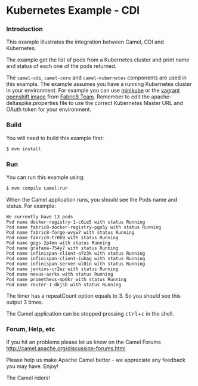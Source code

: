 # Kubernetes Example - CDI

### Introduction

This example illustrates the integration between Camel, CDI and Kubernetes.

The example get the list of pods from a Kubernetes cluster and print name and status of each one of the pods returned.

The `camel-cdi`, `camel-core` and `camel-kubernetes` components are used in this example.
The example assumes you have a running Kubernetes cluster in your environment. 
For example you can use [minikube](https://github.com/kubernetes/minikube) or the [vagrant openshift image](https://github.com/fabric8io/fabric8-installer/tree/master/vagrant/openshift) from [Fabric8 Team](http://fabric8.io/).
Remember to edit the apache-deltaspike.properties file to use the correct Kubernetes Master URL and OAuth token for your environment.

### Build

You will need to build this example first:

```sh
$ mvn install
```

### Run

You can run this example using:

```sh
$ mvn compile camel:run
```

When the Camel application runs, you should see the Pods name and status. For example:
```
We currently have 13 pods
Pod name docker-registry-1-c6ie5 with status Running
Pod name fabric8-docker-registry-pgo5y with status Running
Pod name fabric8-forge-wvyw7 with status Running
Pod name fabric8-tr0b9 with status Running
Pod name gogs-2p4mn with status Running
Pod name grafana-754y7 with status Running
Pod name infinispan-client-a7z3k with status Running
Pod name infinispan-client-iubag with status Running
Pod name infinispan-server-wl0in with status Running
Pod name jenkins-cr2ez with status Running
Pod name nexus-aarks with status Running
Pod name prometheus-mp0kr with status Running
Pod name router-1-dkjsb with status Running
```

The timer has a repeatCount option equals to 3. So you should see this output 3 times.

The Camel application can be stopped pressing <kbd>ctrl</kbd>+<kbd>c</kbd> in the shell.

### Forum, Help, etc

If you hit an problems please let us know on the Camel Forums
<http://camel.apache.org/discussion-forums.html>

Please help us make Apache Camel better - we appreciate any feedback you may have. Enjoy!

The Camel riders!
